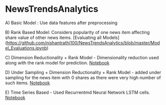 # NewsTrendsAnalytics


A) Basic Model : Use data features after preprocessing


B) Rank Based Model: Considers popularity of one news item affecting share value of other news items.
[Evaluating all Models] (https://github.com/nishantrathi100/NewsTrendsAnalytics/blob/master/Model_Evaluations.ipynb)

C) Dimension Reductionality + Rank Model - Dimensionality reduction used along with the rank model for prediction.
[Notebook](https://github.com/nishantrathi100/NewsTrendsAnalytics/blob/master/DRModel.ipynb)


D) Under Sampling + Dimension Reductionality + Rank Model - added under sampling for the news item with 0 shares as there were very high number of such items.
[Notebook](https://github.com/nishantrathi100/NewsTrendsAnalytics/blob/master/UnderSampled.ipynb)


E) Time Series Based -  Used Recurrentmd Neural Network LSTM cells.
[Notebook](https://github.com/nishantrathi100/NewsTrendsAnalytics/blob/master/FB_Shares_Deep_Learning_Time_Series.ipynb)


